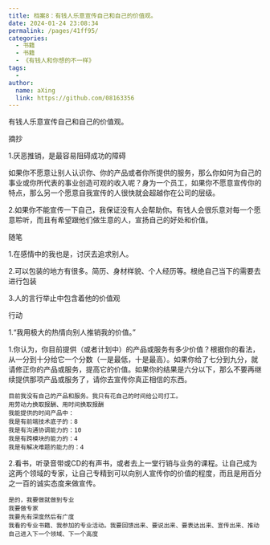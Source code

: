 ```yaml
---
title: 档案8：有钱人乐意宣传自己和自己的价值观。
date: 2024-01-24 23:08:34
permalink: /pages/41ff95/
categories:
  - 书籍
  - 书籍
  - 《有钱人和你想的不一样》
tags:
  - 
author: 
  name: aXing
  link: https://github.com/08163356
---
```



有钱人乐意宣传自己和自己的价值观。

摘抄

1.厌恶推销，是最容易阻碍成功的障碍

如果你不愿意让别人认识你、你的产品或者你所提供的服务，那么你如何为自己的事业或你所代表的事业创造可观的收入呢？身为一个员工，如果你不愿意宣传你的特点，那么另一个愿意自我宣传的人很快就会超越你在公司的层级。

2.如果你不能宣传一下自己，我保证没有人会帮助你。有钱人会很乐意对每一个愿意聆听，而且有希望跟他们做生意的人，宣扬自己的好处和价值。

随笔

1.在感情中的我也是，讨厌去追求别人。
<!-- more -->

2.可以包装的地方有很多。简历、身材样貌、个人经历等。根绝自己当下的需要去进行包装

3.人的言行举止中包含着他的价值观

行动

1.“我用极大的热情向别人推销我的价值。”

1.你认为，你目前提供（或者计划中）的产品或服务有多少价值？根据你的看法，从一分到十分给它一个分数（一是最低，十是最高）。如果你给了七分到九分，就请修正你的产品或服务，提高它的价值。如果你的结果是六分以下，那么不要再继续提供那项产品或服务了，请你去宣传你真正相信的东西。

```
目前我没有自己的产品和服务。我只有花自己的时间给公司打工。
用劳动力换取报酬、用时间换取报酬
我能提供的时间产品中：
我是有前端技术底子的：8
我是有沟通协调能力的：10
我是有跨模块的能力的：4
我是有解决难题的能力的：4
```

2.看书，听录音带或CD的有声书，或者去上一堂行销与业务的课程。让自己成为这两个领域的专家，让自己专精到可以向别人宣传你的价值的程度，而且是用百分之一百的诚实态度来做宣传。

```
是的，我要做就做到专业
我要做专家
我要先有深度然后有广度
我看的专业书籍、我参加的专业活动。我要回馈出来、要说出来、要表达出来、宣传出来、推动自己进入下一个领域、下一个高度
```

